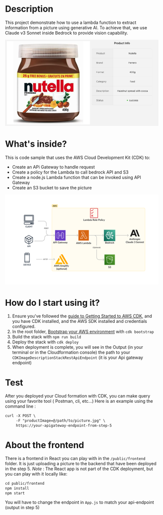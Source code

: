 
# Description
This project demonstrate how to use a lambda function to extract information from a picture using generative AI.
To achieve that, we use Claude v3 Sonnet inside Bedrock to provide vision capability.

![Product information automatically generated](public/frontend/public/sitepreview.png)


# What's inside?
This is code sample that uses the AWS Cloud Development Kit (CDK) to:
* Create an APi Gateway to handle request
* Create a policy for the Lambda to call bedrock API and S3
* Create a node.js Lambda function that can be invoked using API Gateway
* Create an S3 bucket to save the picture

![AWS Architecture diagram](Bedrock-Image-description.png)



# How do I start using it?
1. Ensure you've followed the [guide to Getting Started to AWS CDK](https://docs.aws.amazon.com/cdk/latest/guide/getting_started.html), and you have CDK installed, and the AWS SDK installed and credentials configured. 
2. In the root folder, [Bootstrap your AWS environment](https://docs.aws.amazon.com/cdk/latest/guide/serverless_example.html#serverless_example_deploy_and_test) with `cdk bootstrap`
3. Build the stack with `npm run build`
4. Deploy the  stack with `cdk deploy`
5. When deployment is complete, you will see in the Output (in your terminal or in the Cloudformation console) the path to your `CDKImageDescriptionStackRestApiEndpoint` (it is your Api gateway endpoint)

# Test
After you deployed your Cloud formation with CDK, you can make query using your favorite tool ( Postman, cli, etc...)
Here is an example using the command line :
```
curl -X POST \
     -F "productImage=@/path/to/picture.jpg" \
     https://your-apigateway-endpoint-from-step-5
```


# About the frontend

There is a frontend in React you can play with in the `/public/frontend` folder.
It is just uploading a picture to the backend that have been deployed in the step 5.
*Note* : The React app is not part of the CDK deployment, but you can play with it locally like:
```
cd public/frontend
npm install
npm start
```

You will have to change the endpoint in `App.js` to match your api-endpoint (output in step 5)